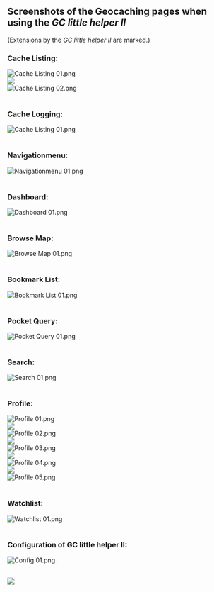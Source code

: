 ## Screenshots of the Geocaching pages when using the *GC little helper II*

(Extensions by the *GC little helper II* are marked.)

### Cache Listing:
<img src="../images/overview/Cache Listing 01.png" alt="Cache Listing 01.png"><br>
<img src="../images/usw.png"><br>
<img src="../images/overview/Cache Listing 02.png" alt="Cache Listing 02.png"><br>
<br>

### Cache Logging:
<img src="../images/overview/Cache Logging 01.png" alt="Cache Listing 01.png"><br>
<br>

### Navigationmenu:
<img src="../images/overview/Navigationmenu 01.png" alt="Navigationmenu 01.png"><br>
<br>

### Dashboard:
<img src="../images/overview/Dashboard 01.png" alt="Dashboard 01.png"><br>
<br>

### Browse Map:
<img src="../images/overview/Browse Map 01.png" alt="Browse Map 01.png"><br>
<br>

### Bookmark List:
<img src="../images/overview/Bookmark List 01.png" alt="Bookmark List 01.png"><br>
<br>

### Pocket Query:
<img src="../images/overview/Pocket Query 01.png" alt="Pocket Query 01.png"><br>
<br>

### Search:
<img src="../images/overview/Search 01.png" alt="Search 01.png"><br>
<br>

### Profile:
<img src="../images/overview/Profile 01.png" alt="Profile 01.png"><br>
<img src="../images/usw.png"><br>
<img src="../images/overview/Profile 02.png" alt="Profile 02.png"><br>
<img src="../images/usw.png"><br>
<img src="../images/overview/Profile 03.png" alt="Profile 03.png"><br>
<img src="../images/usw.png"><br>
<img src="../images/overview/Profile 04.png" alt="Profile 04.png"><br>
<img src="../images/usw.png"><br>
<img src="../images/overview/Profile 05.png" alt="Profile 05.png"><br>
<br>

### Watchlist:
<img src="../images/overview/Watchlist 01.png" alt="Watchlist 01.png"><br>
<br>

### Configuration of GC little helper II:
<img src="../images/overview/Config 01.png" alt="Config 01.png"><br>
<br>

<img src="../images/usw.png"><br>

